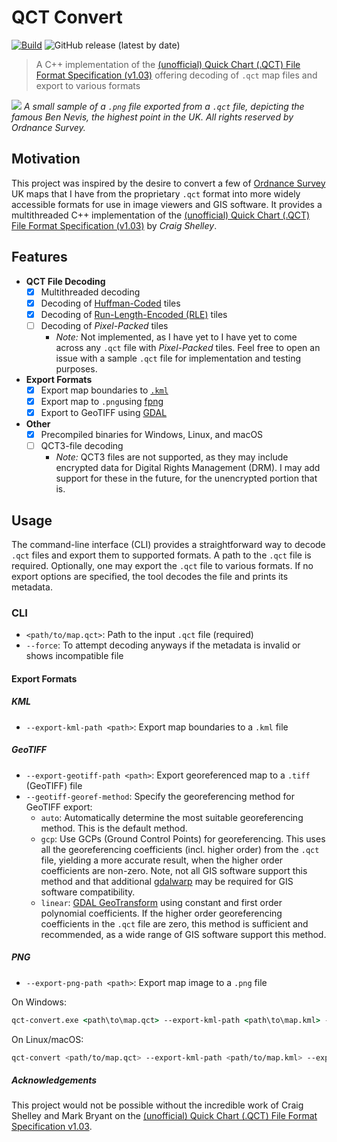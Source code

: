 # QCT Convert

[![Build](https://github.com/aleksi-kangas/qct-convert/actions/workflows/workflow.yaml/badge.svg)](https://github.com/aleksi-kangas/qct-convert/actions/workflows/workflow.yaml)
![GitHub release (latest by date)](https://img.shields.io/github/v/release/aleksi-kangas/qct-convert)

> A C++ implementation of the [(unofficial) Quick Chart (.QCT)
> File Format Specification (v1.03)](https://www.etheus.net/Quick_Chart_File_Format) offering decoding of `.qct` map
> files
> and export to various formats

![](map.png)
*A small sample of a `.png` file exported from a `.qct` file, depicting the famous Ben Nevis, the highest point in the
UK. All rights reserved by Ordnance Survey.*

## Motivation

This project was inspired by the desire to convert a few of [Ordnance Survey](https://www.ordnancesurvey.co.uk/) UK maps
that I have from the proprietary `.qct` format into more widely accessible formats for use in image viewers and GIS
software. It provides a multithreaded C++ implementation of
the [(unofficial) Quick Chart (.QCT) File Format Specification (v1.03)](https://www.etheus.net/Quick_Chart_File_Format)
by *Craig Shelley*.

## Features

- **QCT File Decoding**
    - [x] Multithreaded decoding
    - [x] Decoding of [Huffman-Coded](http://en.wikipedia.org/wiki/Huffman_coding) tiles
    - [x] Decoding of [Run-Length-Encoded (RLE)](http://en.wikipedia.org/wiki/Run-length_encoding) tiles
    - [ ] Decoding of *Pixel-Packed* tiles
        - *Note:* Not implemented, as I have yet to I have yet to come across any `.qct` file with _Pixel-Packed_ tiles.
          Feel free to open an issue with a sample `.qct` file for implementation and testing purposes.
- **Export Formats**
    - [x] Export map boundaries to [`.kml`](https://en.wikipedia.org/wiki/Keyhole_Markup_Language)
    - [x] Export map to `.png`using [fpng](https://github.com/richgel999/fpng)
    - [x] Export to GeoTIFF using [GDAL](https://www.gdal.org/)
- **Other**
    - [x] Precompiled binaries for Windows, Linux, and macOS
    - [ ] QCT3-file decoding
        - *Note:* QCT3 files are not supported, as they may include encrypted data for Digital Rights Management (DRM).
          I may add support for these in the future, for the unencrypted portion that is.

## Usage

The command-line interface (CLI) provides a straightforward way to decode `.qct` files and export them to supported
formats. A path to the `.qct` file is required. Optionally, one may export the `.qct` file to various formats. If no
export options are specified, the tool decodes the file and prints its metadata.

### CLI

- `<path/to/map.qct>`: Path to the input `.qct` file (required)
- `--force`: To attempt decoding anyways if the metadata is invalid or shows incompatible file

#### Export Formats

##### KML

- `--export-kml-path <path>`: Export map boundaries to a `.kml` file

##### GeoTIFF

- `--export-geotiff-path <path>`: Export georeferenced map to a `.tiff` (GeoTIFF) file
- `--geotiff-georef-method`: Specify the georeferencing method for GeoTIFF export:
    - `auto`: Automatically determine the most suitable georeferencing method. This is the default method.
    - `gcp`: Use GCPs (Ground Control Points) for georeferencing. This uses all the georeferencing coefficients (incl.
      higher order) from the `.qct` file, yielding a more accurate result, when the higher order coefficients are
      non-zero. Note, not all GIS software support this method and that
      additional [gdalwarp](https://gdal.org/en/stable/programs/gdalwarp.html) may be required for GIS software
      compatibility.
    - `linear`: [GDAL GeoTransform](https://gdal.org/en/stable/tutorials/geotransforms_tut.html) using constant and
      first order polynomial coefficients. If the higher order georeferencing coefficients in the `.qct` file are zero,
      this method is sufficient and recommended, as a wide range of GIS software support this method.

##### PNG

- `--export-png-path <path>`: Export map image to a `.png` file

On Windows:

```cmd
qct-convert.exe <path\to\map.qct> --export-kml-path <path\to\map.kml> --export-geotiff-path <path\to\map.tiff> --export-png-path <path\to\map.png> 
```

On Linux/macOS:

```bash
qct-convert <path/to/map.qct> --export-kml-path <path/to/map.kml> --export-geotiff-path <path/to/map.tiff> --export-png-path <path/to/map.png>
```

##### Acknowledgements

This project would not be possible without the incredible work of Craig Shelley and Mark Bryant on
the [(unofficial) Quick Chart (.QCT) File Format Specification v1.03](https://www.etheus.net/Quick_Chart_File_Format).
